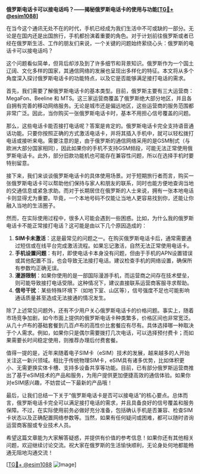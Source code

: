 **俄罗斯电话卡可以接电话吗？——揭秘俄罗斯电话卡的使用与功能[[TG💪+ @esim1088](https://t.me/s/esim1088)]**

在当今这个通讯无处不在的时代，手机已经成为我们生活中不可或缺的一部分。无论是在国内还是出国旅行，手机都扮演着重要的角色。对于计划前往俄罗斯或者已经在俄罗斯生活、工作的朋友们来说，一个关键的问题始终萦绕心头：俄罗斯的电话卡可以接电话吗？

这个问题看似简单，但背后却涉及到了许多细节和背景知识。俄罗斯作为一个国土辽阔、文化多样的国家，其通信网络的发展也呈现出多样化的特征。本文将从多个角度深入探讨俄罗斯电话卡的功能特点，以及它是否能够满足接打电话的需求。

首先，我们需要了解俄罗斯电话卡的基本类型。目前，俄罗斯主要有三大运营商：MegaFon、Beeline 和 MTS。这三家运营商覆盖了俄罗斯绝大部分地区，并且各自拥有完善的移动网络服务。无论是城市还是偏远地区，这些运营商的服务范围都非常广泛。因此，当你购买一张俄罗斯电话卡时，基本不用担心信号覆盖的问题。

那么，这些电话卡能否接打电话呢？答案是肯定的。俄罗斯电话卡完全支持语音通话功能。只要你按照正确的方式激活电话卡，并将其插入手机中，就可以轻松拨打电话或接听来电。需要注意的是，由于俄罗斯的通信网络采用的是GSM制式（与欧洲大部分国家相同），因此如果你的手机不支持GSM频段，可能无法正常使用俄罗斯电话卡。此外，部分旧款功能机也可能存在兼容性问题，所以在选择手机时要特别留意。

接下来，我们来谈谈俄罗斯电话卡的具体使用场景。对于短期旅行者而言，购买一张俄罗斯电话卡可以帮助他们保持与家人和朋友的联系，同时也能方便地查询当地的交通信息或紧急求助。而对于长期居住在俄罗斯的人士来说，拥有一张本地电话卡则显得尤为重要。毕竟，一个本地号码不仅能让当地人更容易找到你，还能让你融入当地的生活圈子。

然而，在实际使用过程中，很多人可能会遇到一些困惑。比如，为什么我的俄罗斯电话卡不能正常接打电话？这可能是由以下几个原因造成的：

1. **SIM卡未激活**：这是最常见的问题之一。在购买俄罗斯电话卡后，通常需要通过短信或在线平台完成激活流程。如果忘记激活，自然无法正常使用电话卡。
2. **手机设置问题**：有时，即使电话卡本身没有问题，但由于手机的APN设置错误或其他配置不当，也会导致无法接打电话。建议检查手机的网络设置，确保所有参数均正确无误。
3. **漫游限制**：如果你使用的是一部国际漫游手机，而运营商之间存在技术壁垒，则可能导致接打电话受限。这种情况下，建议直接联系运营商客服寻求帮助。
4. **信号干扰**：某些特殊环境下（如地下室、山区等），信号强度不足也可能影响通话质量甚至造成无法接通的情况发生。

除了上述常见问题外，还有不少用户关心俄罗斯电话卡的价格问题。事实上，随着市场竞争加剧，如今市面上提供的俄罗斯电话卡种类繁多，价格区间也非常宽泛。从几十卢布的基础套餐到几百卢布的高性价比套餐应有尽有。具体选择哪一种取决于个人需求。例如，如果你只是偶尔需要拨打几次电话，可以选择预付费卡；而如果需要长时间稳定使用，则推荐办理后付费套餐。

值得一提的是，近年来随着电子SIM卡（eSIM）技术的发展，越来越多的人开始关注这一新兴领域。相比于传统物理SIM卡，eSIM具有诸多优势，比如体积更小、无需更换实体卡槽、支持多设备共享等功能。目前，已有部分俄罗斯运营商推出了基于eSIM技术的产品和服务，为用户提供更加便捷高效的通信体验。如果你对eSIM感兴趣，不妨尝试一下最新的产品哦！

最后，让我们总结一下关于“俄罗斯电话卡是否可以接电话”的核心要点。总体而言，俄罗斯电话卡完全可以满足接打电话的需求，并且具备良好的信号覆盖和服务保障。不过，在实际使用前务必做好充分准备，包括确认手机是否兼容、检查SIM卡状态以及正确配置网络参数等。当然，如果有任何疑问或困难，都可以随时咨询运营商客服或专业技术人员。

希望这篇文章能为大家解答疑惑，并提供有价值的参考信息！如果你还有其他相关问题，欢迎继续讨论交流。祝大家在俄罗斯的生活愉快顺利，无论身处何地都能畅通无阻地沟通交流！

[[TG💪+ @esim1088](https://t.me/s/esim1088) ![Image](https://i.postimg.cc/4NQfJmqS/Snipaste-2025-05-13-00-14-12.png)]